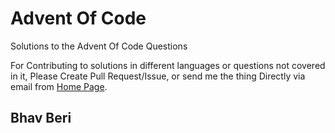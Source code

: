# Advent Of Code
Solutions to the Advent Of Code Questions

For Contributing to solutions in different languages or questions not covered in it,
Please Create Pull Request/Issue, or send me the thing Directly via email from [Home Page](github.com/bhavberi).

## Bhav Beri
